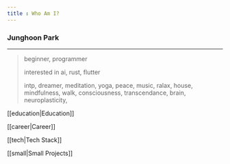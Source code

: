 ```yaml
---
title : Who Am I?
---
```


### Junghoon Park

---

> beginner, programmer
>
> interested in ai, rust, flutter
>
> intp, dreamer, meditation, yoga, peace, music, ralax, house, mindfulness, walk, consciousness, transcendance, brain, neuroplasticity,

[[education|Education]]

[[career|Career]]

[[tech|Tech Stack]]

[[small|Small Projects]]

